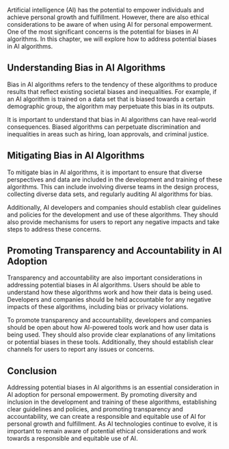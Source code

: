 

Artificial intelligence (AI) has the potential to empower individuals and achieve personal growth and fulfillment. However, there are also ethical considerations to be aware of when using AI for personal empowerment. One of the most significant concerns is the potential for biases in AI algorithms. In this chapter, we will explore how to address potential biases in AI algorithms.

Understanding Bias in AI Algorithms
-----------------------------------

Bias in AI algorithms refers to the tendency of these algorithms to produce results that reflect existing societal biases and inequalities. For example, if an AI algorithm is trained on a data set that is biased towards a certain demographic group, the algorithm may perpetuate this bias in its outputs.

It is important to understand that bias in AI algorithms can have real-world consequences. Biased algorithms can perpetuate discrimination and inequalities in areas such as hiring, loan approvals, and criminal justice.

Mitigating Bias in AI Algorithms
--------------------------------

To mitigate bias in AI algorithms, it is important to ensure that diverse perspectives and data are included in the development and training of these algorithms. This can include involving diverse teams in the design process, collecting diverse data sets, and regularly auditing AI algorithms for bias.

Additionally, AI developers and companies should establish clear guidelines and policies for the development and use of these algorithms. They should also provide mechanisms for users to report any negative impacts and take steps to address these concerns.

Promoting Transparency and Accountability in AI Adoption
--------------------------------------------------------

Transparency and accountability are also important considerations in addressing potential biases in AI algorithms. Users should be able to understand how these algorithms work and how their data is being used. Developers and companies should be held accountable for any negative impacts of these algorithms, including bias or privacy violations.

To promote transparency and accountability, developers and companies should be open about how AI-powered tools work and how user data is being used. They should also provide clear explanations of any limitations or potential biases in these tools. Additionally, they should establish clear channels for users to report any issues or concerns.

Conclusion
----------

Addressing potential biases in AI algorithms is an essential consideration in AI adoption for personal empowerment. By promoting diversity and inclusion in the development and training of these algorithms, establishing clear guidelines and policies, and promoting transparency and accountability, we can create a responsible and equitable use of AI for personal growth and fulfillment. As AI technologies continue to evolve, it is important to remain aware of potential ethical considerations and work towards a responsible and equitable use of AI.
